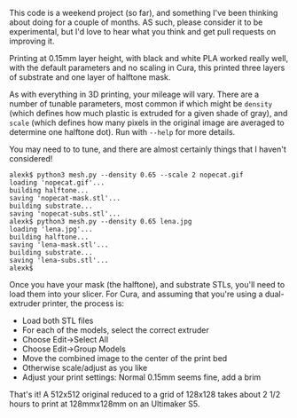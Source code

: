 This code is a weekend project (so far), and something I've been
thinking about doing for a couple of months. AS such, please consider
it to be experimental, but I'd love to hear what you think and get
pull requests on improving it.

Printing at 0.15mm layer height, with black and white PLA worked
really well, with the default parameters and no scaling in Cura, this
printed three layers of substrate and one layer of halftone mask.

As with everything in 3D printing, your mileage will vary. There are
a number of tunable parameters, most common if which might be `density`
(which defines how much plastic is extruded for a given shade of
gray), and `scale` (which defines how many pixels in the original
image are averaged to determine one halftone dot). Run with `--help`
for more details.

You may need to to tune, and there are almost certainly things that
I haven't considered!


```
alexk$ python3 mesh.py --density 0.65 --scale 2 nopecat.gif 
loading 'nopecat.gif'...
building halftone...
saving 'nopecat-mask.stl'...
building substrate...
saving 'nopecat-subs.stl'...
alexk$ python3 mesh.py --density 0.65 lena.jpg 
loading 'lena.jpg'...
building halftone...
saving 'lena-mask.stl'...
building substrate...
saving 'lena-subs.stl'...
alexk$ 
```

Once you have your mask (the halftone), and substrate STLs, you'll
need to load them into your slicer. For Cura, and assuming that
you're using a dual-extruder printer, the process is:

* Load both STL files
* For each of the models, select the correct extruder
* Choose Edit->Select All
* Choose Edit->Group Models
* Move the combined image to the center of the print bed
* Otherwise scale/adjust as you like
* Adjust your print settings: Normal 0.15mm seems fine, add a brim

That's it! A 512x512 original reduced to a grid of 128x128 takes
about 2 1/2 hours to print at 128mmx128mm on an Ultimaker S5.
